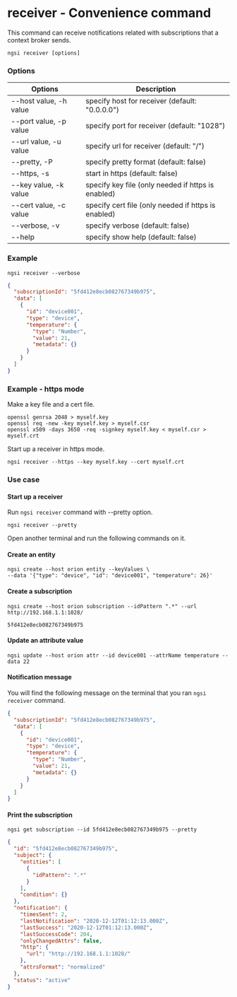 # receiver - Convenience command

This command can receive notifications related with subscriptions that a context broker sends.

```console
ngsi receiver [options]
```

### Options

| Options                | Description                                         |
| ---------------------- | --------------------------------------------------- |
| --host value, -h value | specify host for receiver (default: "0.0.0.0")      |
| --port value, -p value | specify port for receiver (default: "1028")         |
| --url value, -u value  | specify url for receiver (default: "/")             |
| --pretty, -P           | specify pretty format (default: false)              |
| --https, -s            | start in https (default: false)                     |
| --key value, -k value  | specify key file (only needed if https is enabled)  |
| --cert value, -c value | specify cert file (only needed if https is enabled) |
| --verbose, -v          | specify verbose (default: false)                    |
| --help                 | specify show help (default: false)                  |

### Example

```console
ngsi receiver --verbose
```

```json
{
  "subscriptionId": "5fd412e8ecb082767349b975",
  "data": [
    {
      "id": "device001",
      "type": "device",
      "temperature": {
        "type": "Number",
        "value": 21,
        "metadata": {}
      }
    }
  ]
}
```

### Example - https mode

Make a key file and a cert file.

```console
openssl genrsa 2048 > myself.key
openssl req -new -key myself.key > myself.csr
openssl x509 -days 3650 -req -signkey myself.key < myself.csr > myself.crt
```

Start up a receiver in https mode.

```console
ngsi receiver --https --key myself.key --cert myself.crt
```

### Use case

#### Start up a receiver

Run `ngsi receiver` command with --pretty option.

```console
ngsi receiver --pretty
```

Open another terminal and run the following commands on it.

#### Create an entity

```console
ngsi create --host orion entity --keyValues \
--data '{"type": "device", "id": "device001", "temperature": 26}'
```

#### Create a subscription

```console
ngsi create --host orion subscription --idPattern ".*" --url http://192.168.1.1:1028/
```

```console
5fd412e8ecb082767349b975
```

#### Update an attribute value

```console
ngsi update --host orion attr --id device001 --attrName temperature --data 22
```

#### Notification message

You will find the following message on the terminal that you ran `ngsi receiver` command.

```json
{
  "subscriptionId": "5fd412e8ecb082767349b975",
  "data": [
    {
      "id": "device001",
      "type": "device",
      "temperature": {
        "type": "Number",
        "value": 21,
        "metadata": {}
      }
    }
  ]
}
```

#### Print the subscription

```console
ngsi get subscription --id 5fd412e8ecb082767349b975 --pretty
```

```json
{
  "id": "5fd412e8ecb082767349b975",
  "subject": {
    "entities": [
      {
        "idPattern": ".*"
      }
    ],
    "condition": {}
  },
  "notification": {
    "timesSent": 2,
    "lastNotification": "2020-12-12T01:12:13.000Z",
    "lastSuccess": "2020-12-12T01:12:13.000Z",
    "lastSuccessCode": 204,
    "onlyChangedAttrs": false,
    "http": {
      "url": "http://192.168.1.1:1028/"
    },
    "attrsFormat": "normalized"
  },
  "status": "active"
}
```
